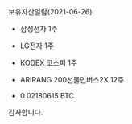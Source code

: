 보유자산일람(2021-06-26)

- 삼성전자 1주

- LG전자 1주

- KODEX 코스피 1주

- ARIRANG 200선물인버스2X 12주

- 0.02180615 BTC

감사합니다.
